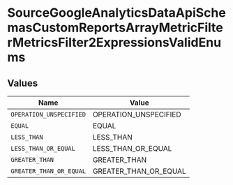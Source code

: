 # SourceGoogleAnalyticsDataApiSchemasCustomReportsArrayMetricFilterMetricsFilter2ExpressionsValidEnums


## Values

| Name                    | Value                   |
| ----------------------- | ----------------------- |
| `OPERATION_UNSPECIFIED` | OPERATION_UNSPECIFIED   |
| `EQUAL`                 | EQUAL                   |
| `LESS_THAN`             | LESS_THAN               |
| `LESS_THAN_OR_EQUAL`    | LESS_THAN_OR_EQUAL      |
| `GREATER_THAN`          | GREATER_THAN            |
| `GREATER_THAN_OR_EQUAL` | GREATER_THAN_OR_EQUAL   |